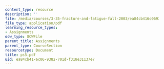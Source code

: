 ```yaml
---
content_type: resource
description: ''
file: /media/courses/3-35-fracture-and-fatigue-fall-2003/ea84cb416c069382701df318e31137e7_ps5.pdf
file_type: application/pdf
learning_resource_types:
- Assignments
ocw_type: OCWFile
parent_title: Assignments
parent_type: CourseSection
resourcetype: Document
title: ps5.pdf
uid: ea84cb41-6c06-9382-701d-f318e31137e7
---
```


